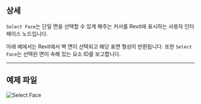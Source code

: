 ## 상세
`Select Face`는 단일 면을 선택할 수 있게 해주는 커서를 Revit에 표시하는 사용자 인터페이스 노드입니다.

아래 예에서는 Revit에서 벽 면이 선택되고 해당 표면 형상이 반환됩니다. 또한 `Select Face`는 선택된 면이 속해 있는 요소 ID를 보고합니다.
___
## 예제 파일

![Select Face](./Dynamo.Nodes.DSFaceSelection_img.jpg)
